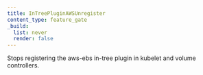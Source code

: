 ```yaml
---
title: InTreePluginAWSUnregister
content_type: feature_gate
_build:
  list: never
  render: false
---
```

Stops registering the aws-ebs in-tree plugin in kubelet
and volume controllers.
